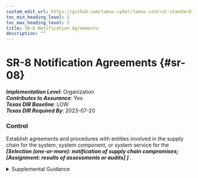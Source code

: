 ```yaml
---
custom_edit_url: https://github.com/tamus-cyber/tamus-control-standards/tree/main/content/tamus.edu/TAMUS_profile.yaml
toc_min_heading_level: 2
toc_max_heading_level: 2
title: SR-8 Notification Agreements
description: ""
---
```


# SR-8 Notification Agreements {#sr-08}

_**Implementation Level**_: Organization\
_**Contributes to Assurance**_: Yes\
_**Texas DIR Baseline**_: LOW\
_**Texas DIR Required By**_: 2023-07-20

### Control

Establish agreements and procedures with entities involved in the supply chain for the system, system component, or system service for the <strong title="sr-08_odp.01"> <em>[Selection (one-or-more): notification of supply chain compromises; <strong title="sr-08_odp.02"> <em>[Assignment: results of assessments or audits]</em> </strong>]</em> </strong>.


<details><summary>Supplemental Guidance</summary>The establishment of agreements and procedures facilitates communications among supply chain entities. Early notification of compromises and potential compromises in the supply chain that can potentially adversely affect or have adversely affected organizational systems or system components is essential for organizations to effectively respond to such incidents. The results of assessments or audits may include open-source information that contributed to a decision or result and could be used to help the supply chain entity resolve a concern or improve its processes.</details>
